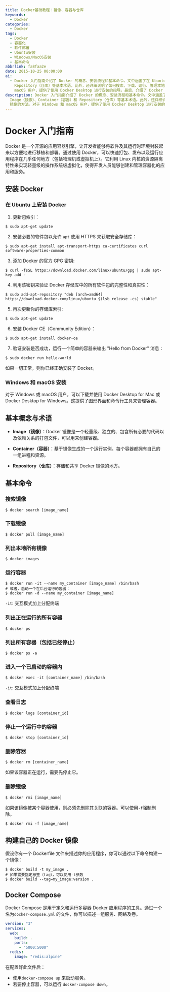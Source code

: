 ```yaml
---
title: Docker基础教程：镜像、容器与仓库
keywords:
  - Docker
categories:
  - Docker
tags:
  - Docker
  - 容器化
  - 软件部署
  - Ubuntu安装
  - Windows/MacOS安装
  - 基本命令
abbrlink: fa8faa2e
date: 2015-10-25 00:00:00
ai:
  - Docker 入门指南介绍了 Docker 的概念、安装流程和基本命令。文中涵盖了在 Ubuntu 系统上安装 Docker 的步骤，以及解释了 Image（镜像）、Container（容器）和
    Repository（仓库）等基本术语。此外，还详细说明了如何搜索、下载、运行、管理本地容器和构建自定义 Docker 镜像的方法。对于 Windows 和
    macOS 用户，提供了使用 Docker Desktop 进行安装的指导。最后，介绍了 Docker Compose 的用法来简化多容器应用程序的部署。
description: Docker 入门指南介绍了 Docker 的概念、安装流程和基本命令。文中涵盖了在 Ubuntu 系统上安装 Docker 的步骤，以及解释了
  Image（镜像）、Container（容器）和 Repository（仓库）等基本术语。此外，还详细说明了如何搜索、下载、运行、管理本地容器和构建自定义 Docker
  镜像的方法。对于 Windows 和 macOS 用户，提供了使用 Docker Desktop 进行安装的指导。最后，介绍了 Docker Compose 的用法来简化多容器应用程序的部署。
---
```


# Docker 入门指南

Docker 是一个开源的应用容器引擎，让开发者能够将软件及其运行时环境封装起来以方便地进行移植和部署。通过使用 Docker，可以快速打包、发布以及运行应用程序在几乎任何地方（包括物理机或虚拟机上）。它利用 Linux 内核的资源隔离特性来实现轻量级的操作系统级虚拟化，使得开发人员能够创建和管理容器化的应用和服务。

## 安装 Docker

### 在 Ubuntu 上安装 Docker

1. 更新包索引：

```shell
$ sudo apt-get update
```

2. 安装必要的软件包以允许 `apt` 使用 HTTPS 来获取安全存储库：

```shell
$ sudo apt-get install apt-transport-https ca-certificates curl software-properties-common
```

3. 添加 Docker 的官方 GPG 密钥:

```shell
$ curl -fsSL https://download.docker.com/linux/ubuntu/gpg | sudo apt-key add -
```

4. 利用该密钥来验证 Docker 存储库中的所有软件包的完整性和真实性：

```shell
$ sudo add-apt-repository "deb [arch=amd64] https://download.docker.com/linux/ubuntu $(lsb_release -cs) stable"
```

5. 再次更新你的存储库索引:

```shell
$ sudo apt-get update
```

6. 安装 Docker CE（Community Edition）：

```shell
$ sudo apt-get install docker-ce
```

7. 验证安装是否成功，运行一个简单的容器来输出 "Hello from Docker" 消息：

```shell
$ sudo docker run hello-world
```

如果一切正常，则你已经正确安装了 Docker。

### Windows 和 macOS 安装

对于 Windows 或 macOS 用户，可以下载并使用 Docker Desktop for Mac 或 Docker Desktop for Windows。这提供了图形界面和命令行工具来管理容器。

## 基本概念与术语

- **Image（镜像）**：Docker 镜像是一个轻量级、独立的、包含所有必要的代码以及依赖关系的打包文件，可以用来创建容器。
- **Container（容器）**：基于镜像生成的一个运行实例。每个容器都拥有自己的一组进程和资源。

- **Repository（仓库）**：存储和共享 Docker 镜像的地方。

## 基本命令

### 搜索镜像

```shell
$ docker search [image_name]
```

### 下载镜像

```shell
$ docker pull [image_name]
```

### 列出本地所有镜像

```shell
$ docker images
```

### 运行容器

```shell
$ docker run -it --name my_container [image_name] /bin/bash
# 或者，启动一个在后台运行的容器：
$ docker run -d --name my_container [image_name]
```

`-it`: 交互模式加上分配终端

### 列出正在运行的所有容器

```shell
$ docker ps
```

### 列出所有容器（包括已经停止）

```shell
$ docker ps -a
```

### 进入一个已启动的容器内

```shell
$ docker exec -it [container_name] /bin/bash
```

`-it`: 交互模式加上分配终端

### 查看日志

```shell
$ docker logs [container_id]
```

### 停止一个运行中的容器

```shell
$ docker stop [container_id]
```

### 删除容器

```shell
$ docker rm [container_name]
```

如果该容器正在运行，需要先停止它。

### 删除镜像

```shell
$ docker rmi [image_name]
```

如果该镜像被某个容器使用，则必须先删除其关联的容器。可以使用`-f`强制删除。

```shell
$ docker rmi -f [image_name]
```

## 构建自己的 Docker 镜像

假设你有一个 Dockerfile 文件来描述你的应用程序，你可以通过以下命令构建一个镜像：

```shell
$ docker build -t my_image .
# 如果需要指定标签（tag），可以使用-t参数
$ docker build --tag=my_image:version .
```

## Docker Compose

Docker Compose 是用于定义和运行多容器 Docker 应用程序的工具。通过一个名为`docker-compose.yml` 的文件，你可以描述一组服务、网络及卷。

```yaml
version: "3"
services:
  web:
    build: .
    ports:
      - "5000:5000"
  redis:
    image: "redis:alpine"
```

在配置好此文件后：

- 使用`docker-compose up` 来启动服务。
- 若要停止容器，可以运行 `docker-compose down`。
